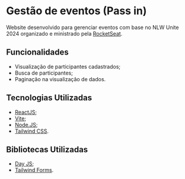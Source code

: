 # Gestão de eventos (Pass in)
Website desenvolvido para gerenciar eventos com base no NLW Unite 2024 organizado e ministrado pela [RocketSeat](https://www.rocketseat.com.br/).

## Funcionalidades

- Visualização de participantes cadastrados;
- Busca de participantes;
- Paginação na visualização de dados.

## Tecnologias Utilizadas

- [ReactJS](https://react.dev);
- [Vite](https://vitejs.dev);
- [Node.JS](https://nodejs.org/en);
- [Tailwind CSS](https://tailwindcss.com/).

## Bibliotecas Utilizadas

- [Day JS](https://day.js.org/);
- [Tailwind Forms](https://github.com/tailwindlabs/tailwindcss-forms).

